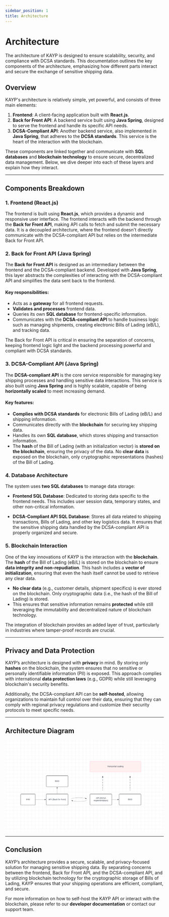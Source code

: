 ```yaml
---
sidebar_position: 1
title: Architecture
---
```


# Architecture

<p class="description">The architecture of KAYP is designed to ensure scalability, security, and compliance with DCSA standards. This documentation outlines the key components of the architecture, emphasizing how different parts interact and secure the exchange of sensitive shipping data.</p>

## Overview

KAYP's architecture is relatively simple, yet powerful, and consists of three main elements:

1. **Frontend**: A client-facing application built with **React.js**.
2. **Back for Front API**: A backend service built using **Java Spring**, designed to serve the frontend and handle its specific API needs.
3. **DCSA-Compliant API**: Another backend service, also implemented in **Java Spring**, that adheres to the **DCSA standards**. This service is the heart of the interaction with the blockchain.

These components are linked together and communicate with **SQL databases** and **blockchain technology** to ensure secure, decentralized data management. Below, we dive deeper into each of these layers and explain how they interact.

---

## Components Breakdown

### 1. **Frontend (React.js)**

The frontend is built using **React.js**, which provides a dynamic and responsive user interface. The frontend interacts with the backend through the **Back for Front API**, making API calls to fetch and submit the necessary data. It is a decoupled architecture, where the frontend doesn't directly communicate with the DCSA-compliant API but relies on the intermediate Back for Front API.

### 2. **Back for Front API (Java Spring)**

The **Back for Front API** is designed as an intermediary between the frontend and the DCSA-compliant backend. Developed with **Java Spring**, this layer abstracts the complexities of interacting with the DCSA-compliant API and simplifies the data sent back to the frontend.

#### Key responsibilities:
- Acts as a **gateway** for all frontend requests.
- **Validates and processes** frontend data.
- Queries its own **SQL database** for frontend-specific information.
- Communicates with the **DCSA-compliant API** to handle business logic such as managing shipments, creating electronic Bills of Lading (eB/L), and tracking data.

The Back for Front API is critical in ensuring the separation of concerns, keeping frontend logic light and the backend processing powerful and compliant with DCSA standards.

### 3. **DCSA-Compliant API (Java Spring)**

The **DCSA-compliant API** is the core service responsible for managing key shipping processes and handling sensitive data interactions. This service is also built using **Java Spring** and is highly scalable, capable of being **horizontally scaled** to meet increasing demand.

#### Key features:
- **Complies with DCSA standards** for electronic Bills of Lading (eB/L) and shipping information.
- Communicates directly with the **blockchain** for securing key shipping data.
- Handles its own **SQL database**, which stores shipping and transaction information.
- The **hash** of the Bill of Lading (with an initialization vector) is **stored on the blockchain**, ensuring the privacy of the data. No **clear data** is exposed on the blockchain, only cryptographic representations (hashes) of the Bill of Lading.

### 4. **Database Architecture**

The system uses **two SQL databases** to manage data storage:

- **Frontend SQL Database**: Dedicated to storing data specific to the frontend needs. This includes user session data, temporary states, and other non-critical information.

- **DCSA-Compliant API SQL Database**: Stores all data related to shipping transactions, Bills of Lading, and other key logistics data. It ensures that the sensitive shipping data handled by the DCSA-compliant API is properly organized and secure.

### 5. **Blockchain Interaction**

One of the key innovations of KAYP is the interaction with the **blockchain**. The **hash** of the Bill of Lading (eB/L) is stored on the blockchain to ensure **data integrity and non-repudiation**. This hash includes a **vector of initialization**, ensuring that even the hash itself cannot be used to retrieve any clear data.

- **No clear data** (e.g., customer details, shipment specifics) is ever stored on the blockchain. Only cryptographic data (i.e., the hash of the Bill of Lading) is stored.
- This ensures that sensitive information remains **protected** while still leveraging the immutability and decentralized nature of blockchain technology.

The integration of blockchain provides an added layer of trust, particularly in industries where tamper-proof records are crucial.

---

## Privacy and Data Protection

KAYP’s architecture is designed with **privacy** in mind. By storing only **hashes** on the blockchain, the system ensures that no sensitive or personally identifiable information (PII) is exposed. This approach complies with international **data protection laws** (e.g., GDPR) while still leveraging blockchain's security benefits.

Additionally, the DCSA-compliant API can be **self-hosted**, allowing organizations to maintain full control over their data, ensuring that they can comply with regional privacy regulations and customize their security protocols to meet specific needs.

---

## Architecture Diagram

![](..//img/architecture.png)

---

## Conclusion

KAYP’s architecture provides a secure, scalable, and privacy-focused solution for managing sensitive shipping data. By separating concerns between the frontend, Back for Front API, and the DCSA-compliant API, and by utilizing blockchain technology for the cryptographic storage of Bills of Lading, KAYP ensures that your shipping operations are efficient, compliant, and secure.

For more information on how to self-host the KAYP API or interact with the blockchain, please refer to our **developer documentation** or contact our support team.
